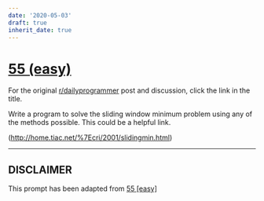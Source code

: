```yaml
---
date: '2020-05-03'
draft: true
inherit_date: true
---
```


# [55 (easy)](https://www.reddit.com/r/dailyprogrammer/comments/txla7/5212012_challenge_55_easy/)

For the original [r/dailyprogrammer](https://www.reddit.com/r/dailyprogrammer/) post and discussion, click the link in the title.

Write a program to solve the sliding window minimum problem using any of the methods possible. This could be a helpful link. 

(http://home.tiac.net/%7Ecri/2001/slidingmin.html)

----
## **DISCLAIMER**
This prompt has been adapted from [55 [easy]](https://www.reddit.com/r/dailyprogrammer/comments/txla7/5212012_challenge_55_easy/
)

